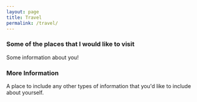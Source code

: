 ```yaml
---
layout: page
title: Travel
permalink: /travel/
---
```


### Some of the places that I would like to visit
Some information about you!

### More Information

A place to include any other types of information that you'd like to include about yourself.
